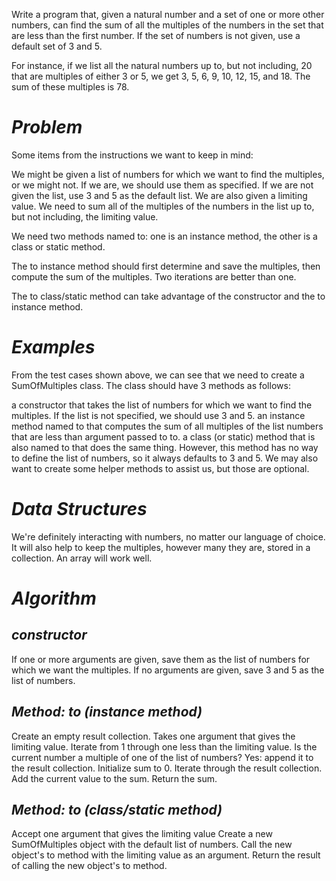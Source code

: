 Write a program that, given a natural number and a set of one or more other numbers, can find the sum of all the multiples of the numbers in the set that are less than the first number. If the set of numbers is not given, use a default set of 3 and 5.

For instance, if we list all the natural numbers up to, but not including, 20 that are multiples of either 3 or 5, we get 3, 5, 6, 9, 10, 12, 15, and 18. The sum of these multiples is 78.

# *Problem*
Some items from the instructions we want to keep in mind:

We might be given a list of numbers for which we want to find the multiples, or we might not.
If we are, we should use them as specified.
If we are not given the list, use 3 and 5 as the default list.
We are also given a limiting value. We need to sum all of the multiples of the numbers in the list up to, but not including, the limiting value.

We need two methods named to: one is an instance method, the other is a class or static method.

The to instance method should first determine and save the multiples, then compute the sum of the multiples. Two iterations are better than one.

The to class/static method can take advantage of the constructor and the to instance method.

# *Examples*
From the test cases shown above, we can see that we need to create a SumOfMultiples class. The class should have 3 methods as follows:

a constructor that takes the list of numbers for which we want to find the multiples. If the list is not specified, we should use 3 and 5.
an instance method named to that computes the sum of all multiples of the list numbers that are less than argument passed to to.
a class (or static) method that is also named to that does the same thing. However, this method has no way to define the list of numbers, so it always defaults to 3 and 5.
We may also want to create some helper methods to assist us, but those are optional.

# *Data Structures*
We're definitely interacting with numbers, no matter our language of choice. It will also help to keep the multiples, however many they are, stored in a collection. An array will work well.

# *Algorithm*

## *constructor*

If one or more arguments are given, save them as the list of numbers for which we want the multiples.
If no arguments are given, save 3 and 5 as the list of numbers.

## *Method: to (instance method)*

Create an empty result collection.
Takes one argument that gives the limiting value.
Iterate from 1 through one less than the limiting value.
Is the current number a multiple of one of the list of numbers?
Yes: append it to the result collection.
Initialize sum to 0.
Iterate through the result collection.
Add the current value to the sum.
Return the sum.

## *Method: to (class/static method)*

Accept one argument that gives the limiting value
Create a new SumOfMultiples object with the default list of numbers.
Call the new object's to method with the limiting value as an argument.
Return the result of calling the new object's to method.